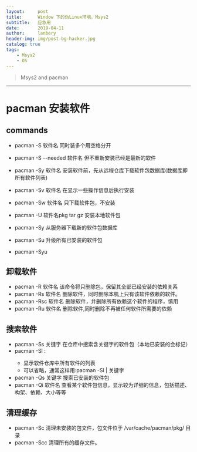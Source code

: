 ```yaml
---
layout:     post
title:      Window 下的伪Linux环境，Msys2
subtitle:   应急用
date:       2019-04-11
author:     lanbery
header-img: img/post-bg-hacker.jpg
catalog: true
tags:
    - Msys2
    - OS	
---
```


> Msys2 and pacman


----
# pacman 安装软件


## commands
  - pacman -S 软件名 				同时装多个用空格分开
  - pacman -S --needed 软件名		但不重新安装已经是最新的软件
  - pacman -Sy 软件名				安装软件前，先从远程仓库下载软件包数据库(数据库即所有软件列表)
  - pacman -Sv 软件名				在显示一些操作信息后执行安装
  - pacman -Sw 软件名				只下载软件包，不安装
  - pacman -U  软件名pkg tar gz 		安装本地软件包

  - pacman -Sy			从服务器下载新的软件包数据库
  - pacman -Su 			升级所有已安装的软件包
  - pacman -Syu

## 卸载软件

  - pacman -R 软件名  				该命令将只删除包，保留其全部已经安装的依赖关系  
  - pacman -Rs 软件名 				删除软件，同时删除本机上只有该软件依赖的软件。
  - pacman -Rsc 软件名 				删除软件，并删除所有依赖这个软件的程序，慎用
  - pacman -Ru 软件名 				删除软件,同时删除不再被任何软件所需要的依赖

## 搜索软件  

  - pacman -Ss 关键字 				在仓库中搜索含关键字的软件包（本地已安装的会标记）
  - pacman -Sl <repo>: 
  	- 显示软件仓库中所有软件的列表
  	- 可以省略，通常这样用:pacman -Sl | 关键字
  - pacman -Qs 关键字 				搜索已安装的软件包	
  - pacman -Qi 软件名 				查看某个软件包信息，显示较为详细的信息，包括描述、构架、依赖、大小等等

## 清理缓存
  - pacman -Sc  					清理未安装的包文件，包文件位于 /var/cache/pacman/pkg/ 目录
  - pacman -Scc 					清理所有的缓存文件。
